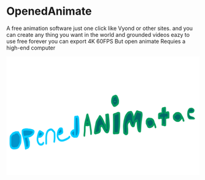 # OpenedAnimate
A free animation software just one click like Vyond or other sites.
and you can create any thing you want in the world and grounded videos eazy to use free forever you can export 4K 60FPS 
But open animate Requies a high-end computer



![](OpenedAnimate.svg)

